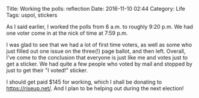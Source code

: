 Title: Working the polls: reflection
Date: 2016-11-10 02:44
Category: Life
Tags: uspol, stickers

As I said earlier, I worked the polls from 6 a.m. to roughly 9:20 p.m. We had one voter come in at the nick of time at 7:59 p.m.

I was glad to see that we had a lot of first time voters, as well as some who just filled out one issue on the three(!) page ballot, and then left. Overall, I've come to the conclusion that everyone is just like me and votes just to get a sticker. We had quite a few people who voted by mail and stopped by just to get their "I voted!" sticker.

I should get paid $145 for working, which I shall be donating to <https://riseup.net/>. And I plan to be helping out during the next election!
